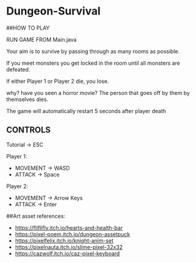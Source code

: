 # Dungeon-Survival

##HOW TO PLAY

RUN GAME FROM Main.java

Your aim is to survive by passing through as many rooms as possible.

If you meet monsters you get locked in the room until all monsters are defeated.

If either Player 1 or Player 2 die, you lose. 

why? have you seen a horror movie? The person that goes off by them by themselves dies.

The game will automatically restart 5 seconds after player death

## CONTROLS

Tutorial -> ESC

Player 1:
- MOVEMENT -> WASD
- ATTACK -> Space

Player 2:
- MOVEMENT -> Arrow Keys
- ATTACK -> Enter

##Art asset references:
- https://fliflifly.itch.io/hearts-and-health-bar
- https://pixel-poem.itch.io/dungeon-assetpuck
- https://pixelfelix.itch.io/knight-anim-set
- https://pixelnauta.itch.io/slime-pixel-32x32
- https://cazwolf.itch.io/caz-pixel-keyboard
